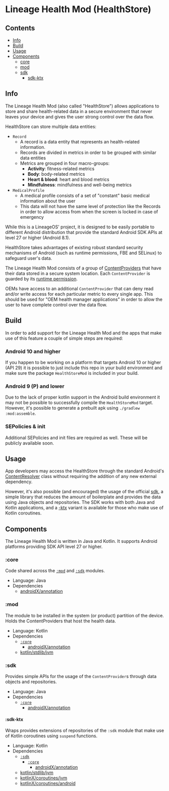 Lineage Health Mod (HealthStore)
================================

## Contents

- [Info](#info)
- [Build](#build)
- [Usage](#usage)
- [Components](#components)
    - [core](#core)
    - [mod](#mod)
    - [sdk](#sdk)
        - [sdk-ktx](#sdk-ktx)

## Info

The Lineage Health Mod (also called "HealthStore") allows applications to
store and share health-related data in a secure environment that never leaves
your device and gives the user strong control over the data flow.

HealthStore can store multiple data entities:

- `Record`
    - A record is a data entity that represents an health-related information.
    - Records are divided in metrics in order to be grouped with similar data entities
    - Metrics are grouped in four macro-groups:
        - **Activity**: fitness-related metrics
        - **Body**: body-related metrics
        - **Heart & blood**: heart and blood metrics
        - **Mindfulness**: mindfulness and well-being metrics
- `MedicalProfile`
    - A medical profile consists of a set of "constant" basic medical information about the user
    - This data will not have the same level of protection like the Records in order to allow access from when the screen is locked in case of emergency 

While this is a LineageOS' project, it is designed to be easily portable to
different Android distribution that provide the standard Android SDK APIs at level
27 or higher (Android 8.1).

HealthStore takes advantages of existing robust standard security mechanisms of
Android (such as runtime permissions, FBE and SELinux) to safeguard user's data.

The Lineage Health Mod consists of a group of 
[ContentProviders](https://developer.android.com/guide/topics/providers/content-providers)
that have their data stored in a secure system location. Each `ContentProvider` is guarded by its
[runtime permission](https://developer.android.com/distribute/best-practices/develop/runtime-permissions).

OEMs have access to an additional `ContentProvider` that can deny read and/or write access
for each particular metric to every single app. This should be used for "OEM health manager
applications" in order to allow the user to have complete control over the data flow. 

## Build

In order to add support for the Lineage Health Mod and the apps that make use of
this feature a couple of simple steps are required:

### Android 10 and higher

If you happen to be working on a platform that targets Android 10 or higher (API 29)
it is possible to just include this repo in your build environment and make sure the
package `HealthStoreMod` is included in your build.

### Android 9 (P) and lower

Due to the lack of proper kotlin support in the Android build environment it may not
be possible to successfully compile the `HealthStoreMod` target. However, it's possible
to generate a prebuilt apk using `./gradlew :mod:assemble`.

### SEPolicies & init

Additional SEPolicies and init files are required as well. These will be publicly available soon.

## Usage

App developers may access the HealthStore through the standard Android's 
[ContentResolver](https://developer.android.com/guide/topics/providers/content-provider-basics)
class without requiring the addition of any new external dependency.

However, it's also possible (and encouraged) the usage of the official [sdk](#sdk), 
a simple library that reduces the amount of boilerplate and provides the data using
Java objects and repositories.
The SDK works with both Java and Kotlin applications, and a [-ktx](#sdk-ktx) variant
is available for those who make use of Kotlin coroutines.

## Components

The Lineage Health Mod is written in Java and Kotlin. It supports
Android platforms providing SDK API level 27 or higher.

### :core

Code shared across the [`:mod`](#mod) and [`:sdk`](#sdk) modules.

- Language: Java
- Dependencies
    - [androidX/annotation](https://developer.android.com/jetpack/androidx/releases/annotation)

### :mod

The module to be installed in the system (or product) partition of the device.
Holds the ContentProviders that host the health data.

- Language: Kotlin
- Dependencies
    - [`:core`](#core)
        - [androidX/annotation](https://developer.android.com/jetpack/androidx/releases/annotation)
    - [kotlin/stdlib/jvm](https://github.com/JetBrains/kotlin/releases)

### :sdk

Provides simple APIs for the usage of the `ContentProvider`s through data objects and repositories.

- Language: Java
- Dependencies
    - [`:core`](#core)
        - [androidX/annotation](https://developer.android.com/jetpack/androidx/releases/annotation)


#### :sdk-ktx

Wraps provides extensions of repositories of the `:sdk` module that make use of Kotlin coroutines
using `suspend` functions.

- Language: Kotlin
- Dependencies
    - [`:sdk`](#sdk)
        - [`:core`](#core)
            - [androidX/annotation](https://developer.android.com/jetpack/androidx/releases/annotation)
    - [kotlin/stdlib/jvm](https://github.com/JetBrains/kotlin/releases)
    - [kotlinX/coroutines/jvm](https://github.com/Kotlin/kotlinx.coroutines/releases)
    - [kotlinX/coroutines/android](https://github.com/Kotlin/kotlinx.coroutines/releases)
